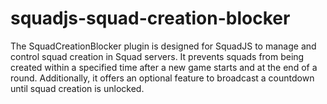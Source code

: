 # squadjs-squad-creation-blocker
The SquadCreationBlocker plugin is designed for SquadJS to manage and control squad creation in Squad servers. It prevents squads from being created within a specified time after a new game starts and at the end of a round. Additionally, it offers an optional feature to broadcast a countdown until squad creation is unlocked.

